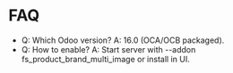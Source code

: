 # FAQ

- Q: Which Odoo version? A: 16.0 (OCA/OCB packaged).
- Q: How to enable? A: Start server with --addon fs_product_brand_multi_image or install in UI.
